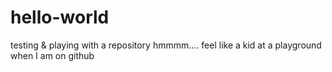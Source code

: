 # hello-world
testing &amp; playing with a repository
hmmmm.... feel like a kid at a playground when I am on github
